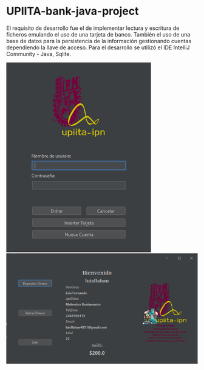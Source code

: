 # UPIITA-bank-java-project
El requisito de desarrollo fue el de implementar lectura y escritura de ficheros emulando el uso de una tarjeta de banco. También el uso de una base de datos para la persistencia de la información gestionando cuentas dependiendo la llave de acceso.
Para el desarrollo se utilizó el IDE IntelliJ Community - Java, Sqlite.

![alt text](https://github.com/LuisFlahan4051/UPIITA-bank-java-project/blob/main/capturas/1.png)
![alt text](https://github.com/LuisFlahan4051/UPIITA-bank-java-project/blob/main/capturas/2.png)
